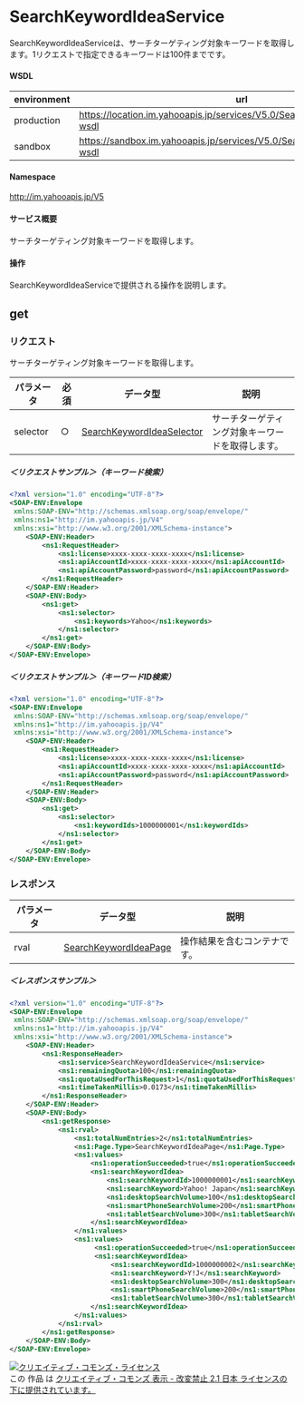 # SearchKeywordIdeaService
SearchKeywordIdeaServiceは、サーチターゲティング対象キーワードを取得します。1リクエストで指定できるキーワードは100件までです。
#### WSDL
| environment | url |
|---|---|
| production  | https://location.im.yahooapis.jp/services/V5.0/SearchKeywordIdeaService?wsdl|
| sandbox  | https://sandbox.im.yahooapis.jp/services/V5.0/SearchKeywordIdeaService?wsdl|
#### Namespace
http://im.yahooapis.jp/V5
#### サービス概要
サーチターゲティング対象キーワードを取得します。
#### 操作
SearchKeywordIdeaServiceで提供される操作を説明します。

## get
### リクエスト
サーチターゲティング対象キーワードを取得します。

| パラメータ | 必須 | データ型 | 説明 | 
|---|---|---|---|
| selector | ○ | [SearchKeywordIdeaSelector](../data/SearchKeywordIdeaSelector.md) | サーチターゲティング対象キーワードを取得します。 | 

##### ＜リクエストサンプル＞（キーワード検索）
```xml
<?xml version="1.0" encoding="UTF-8"?>
<SOAP-ENV:Envelope
 xmlns:SOAP-ENV="http://schemas.xmlsoap.org/soap/envelope/"
 xmlns:ns1="http://im.yahooapis.jp/V4"
 xmlns:xsi="http://www.w3.org/2001/XMLSchema-instance">
    <SOAP-ENV:Header>
        <ns1:RequestHeader>
            <ns1:license>xxxx-xxxx-xxxx-xxxx</ns1:license>
            <ns1:apiAccountId>xxxx-xxxx-xxxx-xxxx</ns1:apiAccountId>
            <ns1:apiAccountPassword>password</ns1:apiAccountPassword>
        </ns1:RequestHeader>
    </SOAP-ENV:Header>
    <SOAP-ENV:Body>
        <ns1:get>
            <ns1:selector>
                <ns1:keywords>Yahoo</ns1:keywords>
            </ns1:selector>
        </ns1:get>
    </SOAP-ENV:Body>
</SOAP-ENV:Envelope>
```

##### ＜リクエストサンプル＞（キーワードID検索）
```xml
<?xml version="1.0" encoding="UTF-8"?>
<SOAP-ENV:Envelope
 xmlns:SOAP-ENV="http://schemas.xmlsoap.org/soap/envelope/"
 xmlns:ns1="http://im.yahooapis.jp/V4"
 xmlns:xsi="http://www.w3.org/2001/XMLSchema-instance">
    <SOAP-ENV:Header>
        <ns1:RequestHeader>
            <ns1:license>xxxx-xxxx-xxxx-xxxx</ns1:license>
            <ns1:apiAccountId>xxxx-xxxx-xxxx-xxxx</ns1:apiAccountId>
            <ns1:apiAccountPassword>password</ns1:apiAccountPassword>
        </ns1:RequestHeader>
    </SOAP-ENV:Header>
    <SOAP-ENV:Body>
        <ns1:get>
            <ns1:selector>
                <ns1:keywordIds>1000000001</ns1:keywordIds>
            </ns1:selector>
        </ns1:get>
    </SOAP-ENV:Body>
</SOAP-ENV:Envelope>
```

### レスポンス
| パラメータ | データ型 | 説明 | 
|---|---|---|
| rval | [SearchKeywordIdeaPage](../data/SearchKeywordIdeaPage.md) | 操作結果を含むコンテナです。 | 

##### ＜レスポンスサンプル＞
```xml
<?xml version="1.0" encoding="UTF-8"?>
<SOAP-ENV:Envelope
 xmlns:SOAP-ENV="http://schemas.xmlsoap.org/soap/envelope/"
 xmlns:ns1="http://im.yahooapis.jp/V4"
 xmlns:xsi="http://www.w3.org/2001/XMLSchema-instance">
    <SOAP-ENV:Header>
        <ns1:ResponseHeader>
            <ns1:service>SearchKeywordIdeaService</ns1:service>
            <ns1:remainingQuota>100</ns1:remainingQuota>
            <ns1:quotaUsedForThisRequest>1</ns1:quotaUsedForThisRequest>
            <ns1:timeTakenMillis>0.0173</ns1:timeTakenMillis>
        </ns1:ResponseHeader>
    </SOAP-ENV:Header>
    <SOAP-ENV:Body>
        <ns1:getResponse>
            <ns1:rval>
                <ns1:totalNumEntries>2</ns1:totalNumEntries>
                <ns1:Page.Type>SearchKeywordIdeaPage</ns1:Page.Type>
                <ns1:values>
                    <ns1:operationSucceeded>true</ns1:operationSucceeded>
                    <ns1:searchKeywordIdea>
                        <ns1:searchKeywordId>1000000001</ns1:searchKeywordId>
                        <ns1:searchKeyword>Yahoo! Japan</ns1:searchKeyword>
                        <ns1:desktopSearchVolume>100</ns1:desktopSearchVolume>
                        <ns1:smartPhoneSearchVolume>200</ns1:smartPhoneSearchVolume>
                        <ns1:tabletSearchVolume>300</ns1:tabletSearchVolume>
                    </ns1:searchKeywordIdea> 
                </ns1:values>
                <ns1:values>
                     <ns1:operationSucceeded>true</ns1:operationSucceeded>
                     <ns1:searchKeywordIdea>
                         <ns1:searchKeywordId>1000000002</ns1:searchKeywordId>
                         <ns1:searchKeyword>Y!J</ns1:searchKeyword>
                         <ns1:desktopSearchVolume>300</ns1:desktopSearchVolume>
                         <ns1:smartPhoneSearchVolume>200</ns1:smartPhoneSearchVolume>
                         <ns1:tabletSearchVolume>300</ns1:tabletSearchVolume>
                    </ns1:searchKeywordIdea> 
                </ns1:values>
            </ns1:rval>
        </ns1:getResponse>
    </SOAP-ENV:Body>
</SOAP-ENV:Envelope>
```
<a rel="license" href="http://creativecommons.org/licenses/by-nd/2.1/jp/"><img alt="クリエイティブ・コモンズ・ライセンス" style="border-width:0" src="https://i.creativecommons.org/l/by-nd/2.1/jp/88x31.png" /></a><br />この 作品 は <a rel="license" href="http://creativecommons.org/licenses/by-nd/2.1/jp/">クリエイティブ・コモンズ 表示 - 改変禁止 2.1 日本 ライセンスの下に提供されています。</a>

